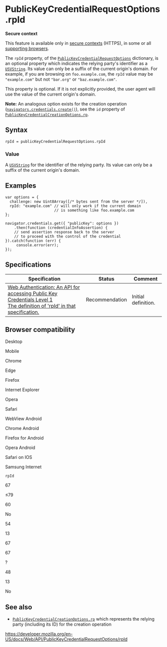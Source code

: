 # PublicKeyCredentialRequestOptions.rpId

**Secure context**

This feature is available only in [secure contexts](https://developer.mozilla.org/en-US/docs/Web/Security/Secure_Contexts) (HTTPS), in some or all [supporting browsers](#browser_compatibility).

The `rpId` property, of the [`PublicKeyCredentialRequestOptions`](../publickeycredentialrequestoptions) dictionary, is an optional property which indicates the relying party's identifier as a [`USVString`](../usvstring). Its value can only be a suffix of the current origin's domain. For example, if you are browsing on `foo.example.com`, the `rpId` value may be `"example.com"` but not `"bar.org"` or `"baz.example.com"`.

This property is optional. If it is not explicitly provided, the user agent will use the value of the current origin's domain.

**Note:** An analogous option exists for the creation operation ([`navigators.credentials.create()`](../credentialscontainer/create)), see the `id` property of [`PublicKeyCredentialCreationOptions.rp`](../publickeycredentialcreationoptions/rp).

## Syntax

    rpId = publicKeyCredentialRequestOptions.rpId

### Value

A [`USVString`](../usvstring) for the identifier of the relying party. Its value can only be a suffix of the current origin's domain.

## Examples

    var options = {
      challenge: new Uint8Array([/* bytes sent from the server */]),
      rpId: "example.com" // will only work if the current domain
                          // is something like foo.example.com
    };

    navigator.credentials.get({ "publicKey": options })
        .then(function (credentialInfoAssertion) {
        // send assertion response back to the server
        // to proceed with the control of the credential
    }).catch(function (err) {
         console.error(err);
    });

## Specifications

<table><thead><tr class="header"><th>Specification</th><th>Status</th><th>Comment</th></tr></thead><tbody><tr class="odd"><td><a href="https://w3c.github.io/webauthn/#dom-publickeycredentialrequestoptions-rpid">Web Authentication: An API for accessing Public Key Credentials Level 1<br />
<span class="small">The definition of 'rpId' in that specification.</span></a></td><td><span class="spec-rec">Recommendation</span></td><td>Initial definition.</td></tr></tbody></table>

## Browser compatibility

Desktop

Mobile

Chrome

Edge

Firefox

Internet Explorer

Opera

Safari

WebView Android

Chrome Android

Firefox for Android

Opera Android

Safari on IOS

Samsung Internet

`rpId`

67

≤79

60

No

54

13

67

67

?

48

13

No

## See also

- [`PublicKeyCredentialCreationOptions.rp`](../publickeycredentialcreationoptions/rp) which represents the relying party (including its ID) for the creation operation

<a href="https://developer.mozilla.org/en-US/docs/Web/API/PublicKeyCredentialRequestOptions/rpId" class="_attribution-link">https://developer.mozilla.org/en-US/docs/Web/API/PublicKeyCredentialRequestOptions/rpId</a>
